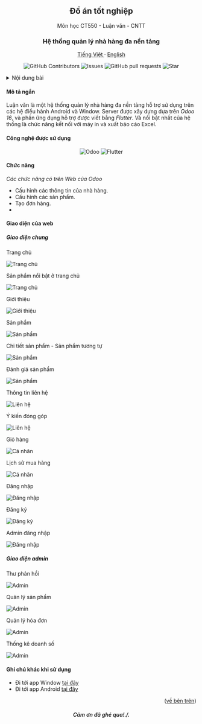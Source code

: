 <a id="readme-top"></a>
<div align="center">
  <h2 align="center">Đồ án tốt nghiệp</h2>

  <p align="center">
    Môn học CT550 - Luận văn - CNTT
  </p>
  <h3 align="center">
    Hệ thống quản lý nhà hàng đa nền tảng
  </h3>
  <p align="center">
    <a href="/README.md">Tiếng Việt </a>
    ·
    <a href="/docs/readme_en.md">English</a>
  </p>
  <p align="center">
    <img alt="GitHub Contributors" src="https://img.shields.io/github/contributors/cqminh/RestaurantPOS_OdooServer" />
    <img alt="Issues" src="https://img.shields.io/github/issues/cqminh/RestaurantPOS_OdooServer?color=0088ff" />
    <img alt="GitHub pull requests" src="https://img.shields.io/github/issues-pr/cqminh/RestaurantPOS_OdooServer" />
    <img alt="Star" src="https://img.shields.io/github/stars/cqminh/RestaurantPOS_OdooServer" />
  </p>
</div>

<details>
  <summary>Nội dung bài</summary>
  <ol>
    <li><a href="#mô-tả-ngắn">Mô tả ngắn</a></li>
    <li><a href="#công-nghệ-được-sử-dụng">Công nghệ được sử dụng</a></li>
    <li>
      <a href="#chức-năng">Chức năng</a>
      <ul>
        <li><a href="#chức-năng-của-khách-hàng">Chức năng của khách hàng</a></li>
        <li><a href="#chức-năng-của-admin">Chức năng của admin</a></li>
      </ul>
    </li>
    <li>
      <a href="#giao-diện-của-web">Giao diện</a>
      <ul>
        <li><a href="#giao-diện-chung">Giao diện chung</a></li>
        <li><a href="#giao-diện-admin">Giao diện của admin</a></li>
      </ul>
    </li>
    <li><a href="#ghi-chú-khác-khi-sử-dụng">Ghi chú</a></li>
  </ol>
</details>

#### Mô tả ngắn
Luận văn là một hệ thống quản lý nhà hàng đa nền tảng hỗ trợ sử dụng trên các hệ điều hành Android và Window. Server được xây dựng dựa trên *Odoo 16*, và phần ứng dụng hỗ trợ được viết bằng *Flutter*. Và nổi bật nhất của hệ thống là chức năng kết nối với máy in và xuất báo cáo Excel.

#### Công nghệ được sử dụng
<div align="center">
  <p align="center">
    <img alt="Odoo" src="https://img.shields.io/badge/Odoo-9B4686?logo=odoo&logoColor=white" />
    <img alt="Flutter" src="https://img.shields.io/badge/Flutter-59C7F8?logo=flutter&logoColor=white" />
  </p>
</div>

#### Chức năng
*Các chức năng có trên Web của Odoo*
- Cấu hình các thông tin của nhà hàng.
- Cấu hình các sản phẩm.
- Tạo đơn hàng.
- 

#### Giao diện của web
##### Giao diện chung

Trang chủ

![Trang chủ](/screenshot/screenshot1.jpg)

Sản phẩm nổi bật ở trang chủ

![Trang chủ](/screenshot/screenshot2.jpg)

Giới thiệu

![Giới thiệu](/screenshot/screenshot3.jpg)

Sản phẩm

![Sản phẩm](/screenshot/screenshot4.jpg)

Chi tiết sản phẩm - Sản phẩm tương tự

![Sản phẩm](/screenshot/screenshot5.jpg)

Đánh giá sản phẩm

![Sản phẩm](/screenshot/screenshot6.jpg)

Thông tin liên hệ

![Liên hệ](/screenshot/screenshot7.jpg)

Ý kiến đóng góp

![Liên hệ](/screenshot/screenshot8.jpg)

Giỏ hàng

![Cá nhân](/screenshot/screenshot12.jpg)

Lịch sử mua hàng

![Cá nhân](/screenshot/screenshot13.jpg)

Đăng nhập

![Đăng nhập](/screenshot/screenshot9.jpg)

Đăng ký

![Đăng ký](/screenshot/screenshot10.jpg)

Admin đăng nhập

![Đăng nhập](/screenshot/screenshot11.jpg)

##### Giao diện admin

Thư phản hồi

![Admin](/screenshot/screenshot14.jpg)

Quản lý sản phẩm

![Admin](/screenshot/screenshot15.jpg)

Quản lý hóa đơn

![Admin](/screenshot/screenshot16.jpg)

Thống kê doanh số

![Admin](/screenshot/screenshot17.jpg)

#### Ghi chú khác khi sử dụng
- Đi tới app Window [tại đây](https://github.com/cqminh/RestaurantPOS_WinApp.git)
- Đi tới app Android [tại đây](https://github.com/cqminh/RestaurantPOS_AndrApp.git)

<p align="right">(<a href="#readme-top">về bên trên</a>)</p>

<h6 align="center" style="font-weight: 600;">Cảm ơn đã ghé qua!./.</h6>
